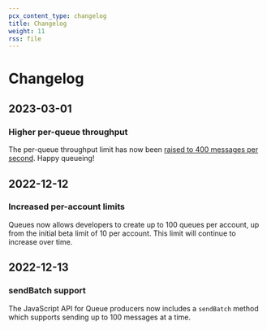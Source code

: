 ```yaml
---
pcx_content_type: changelog
title: Changelog
weight: 11
rss: file
---
```


# Changelog

## 2023-03-01

### Higher per-queue throughput

The per-queue throughput limit has now been [raised to 400 messages per second](/queues/platform/limits/). Happy queueing!

## 2022-12-12

### Increased per-account limits

Queues now allows developers to create up to 100 queues per account, up from the initial beta limit of 10 per account. This limit will continue to increase over time.

## 2022-12-13

### sendBatch support

The JavaScript API for Queue producers now includes a `sendBatch` method which supports sending up to 100 messages at a time.
